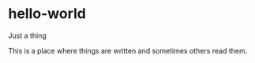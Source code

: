 # hello-world
Just a thing

This is a place where things are written and sometimes others read them.
